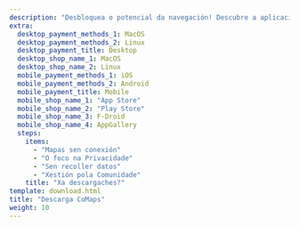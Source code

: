 ```yaml
---
description: "Desbloquea o potencial da navegación! Descubre a aplicación de mapas sen conexión, ferramentas privadas, e xestionada pola comunidade"
extra:
  desktop_payment_methods_1: MacOS
  desktop_payment_methods_2: Linux
  desktop_payment_title: Desktop
  desktop_shop_name_1: MacOS
  desktop_shop_name_2: Linux
  mobile_payment_methods_1: iOS
  mobile_payment_methods_2: Android
  mobile_payment_title: Mobile
  mobile_shop_name_1: "App Store"
  mobile_shop_name_2: "Play Store"
  mobile_shop_name_3: F-Droid
  mobile_shop_name_4: AppGallery
  steps:
    items:
      - "Mapas sen conexión"
      - "O foco na Privacidade"
      - "Sen recoller datos"
      - "Xestión pola Comunidade"
    title: "Xa descargaches?"
template: download.html
title: "Descarga CoMaps"
weight: 10
---
```

